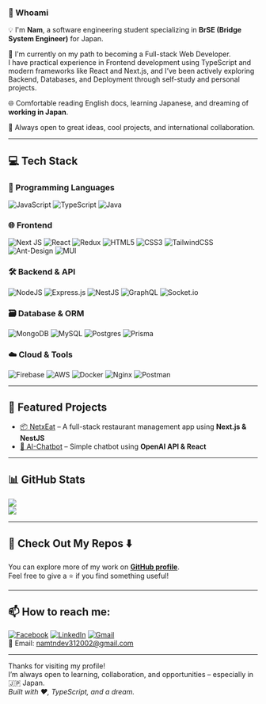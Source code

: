 ### 👋 Whoami

💡 I'm **Nam**, a software engineering student specializing in **BrSE (Bridge System Engineer)** for Japan.  

🎯 I'm currently on my path to becoming a Full-stack Web Developer.  
I have practical experience in Frontend development using TypeScript and modern frameworks like React and Next.js, and I’ve been actively exploring Backend, Databases, and Deployment through self-study and personal projects.

🌐 Comfortable reading English docs, learning Japanese, and dreaming of **working in Japan**.  

📌 Always open to great ideas, cool projects, and international collaboration.

---

## 💻 Tech Stack

### 🧠 Programming Languages
![JavaScript](https://img.shields.io/badge/javascript-%23323330.svg?style=flat&logo=javascript&logoColor=%23F7DF1E)
![TypeScript](https://img.shields.io/badge/typescript-%23007ACC.svg?style=flat&logo=typescript&logoColor=white)
![Java](https://img.shields.io/badge/java-%23ED8B00.svg?style=flat&logo=openjdk&logoColor=white)

### 🌐 Frontend
![Next JS](https://img.shields.io/badge/Next-black?style=flat&logo=next.js&logoColor=white)
![React](https://img.shields.io/badge/React-20232A?style=flat&logo=react&logoColor=61DAFB)
![Redux](https://img.shields.io/badge/redux-%23593d88.svg?style=flat&logo=redux&logoColor=white)
![HTML5](https://img.shields.io/badge/html5-%23E34F26.svg?style=flat&logo=html5&logoColor=white)
![CSS3](https://img.shields.io/badge/css3-%231572B6.svg?style=flat&logo=css3&logoColor=white)
![TailwindCSS](https://img.shields.io/badge/tailwindcss-%2338B2AC.svg?style=flat&logo=tailwind-css&logoColor=white)
![Ant-Design](https://img.shields.io/badge/-AntDesign-%230170FE?style=flat&logo=ant-design&logoColor=white)
![MUI](https://img.shields.io/badge/MUI-%230081CB.svg?style=flat&logo=mui&logoColor=white)

### 🛠 Backend & API
![NodeJS](https://img.shields.io/badge/Node.js-339933?style=flat&logo=node.js&logoColor=white)
![Express.js](https://img.shields.io/badge/express.js-%23404d59.svg?style=flat&logo=express&logoColor=%2361DAFB)
![NestJS](https://img.shields.io/badge/nestjs-%23E0234E.svg?style=flat&logo=nestjs&logoColor=white)
![GraphQL](https://img.shields.io/badge/-GraphQL-E10098?style=flat&logo=graphql&logoColor=white)
![Socket.io](https://img.shields.io/badge/Socket.io-black?style=flat&logo=socket.io&badgeColor=010101)

### 🗃️ Database & ORM
![MongoDB](https://img.shields.io/badge/MongoDB-%234ea94b.svg?style=flat&logo=mongodb&logoColor=white)
![MySQL](https://img.shields.io/badge/mysql-4479A1.svg?style=flat&logo=mysql&logoColor=white)
![Postgres](https://img.shields.io/badge/postgres-%23316192.svg?style=flat&logo=postgresql&logoColor=white)
![Prisma](https://img.shields.io/badge/Prisma-3982CE?style=flat&logo=Prisma&logoColor=white)

### ☁️ Cloud & Tools
![Firebase](https://img.shields.io/badge/firebase-a08021?style=flat&logo=firebase&logoColor=ffcd34)
![AWS](https://img.shields.io/badge/AWS-%23FF9900.svg?style=flat&logo=amazon-aws&logoColor=white)
![Docker](https://img.shields.io/badge/docker-%230db7ed.svg?style=flat&logo=docker&logoColor=white)
![Nginx](https://img.shields.io/badge/nginx-%23009639.svg?style=flat&logo=nginx&logoColor=white)
![Postman](https://img.shields.io/badge/Postman-FF6C37?style=flat&logo=postman&logoColor=white)

---

## 🚀 Featured Projects

- [📦 NetxEat](https://github.com/NamTNDEV/NetxEat) – A full-stack restaurant management app using **Next.js & NestJS**
- [🧠 AI-Chatbot](https://github.com/NamTNDEV/AI-Chatbot) – Simple chatbot using **OpenAI API & React**

---

## 📊 GitHub Stats

![](https://nirzak-streak-stats.vercel.app/?user=NamTNDEV&theme=dark&hide_border=false)  
![](https://github-readme-stats.vercel.app/api/top-langs/?username=NamTNDEV&theme=dark&hide_border=false&include_all_commits=false&count_private=false&layout=compact)

---

## 📁 Check Out My Repos ⬇️

You can explore more of my work on [**GitHub profile**](https://github.com/NamTNDEV).  
Feel free to give a ⭐ if you find something useful!

---

## 📫 How to reach me:

[![Facebook](https://img.shields.io/badge/Facebook-%231877F2.svg?logo=Facebook&logoColor=white)](https://facebook.com/namtn312002) 
[![LinkedIn](https://img.shields.io/badge/LinkedIn-%230077B5.svg?logo=linkedin&logoColor=white)](https://linkedin.com/in/namtndev) 
[![Gmail](https://img.shields.io/badge/Gmail-D14836?logo=gmail&logoColor=white)](mailto:namtndev312002@gmail.com)  
📧 Email: namtndev312002@gmail.com

---

Thanks for visiting my profile!  
I’m always open to learning, collaboration, and opportunities – especially in 🇯🇵 Japan.  
*Built with ❤️, TypeScript, and a dream.*

<!-- 👨‍💻 Proudly built with GPRM (https://gprm.itsvg.in) -->
